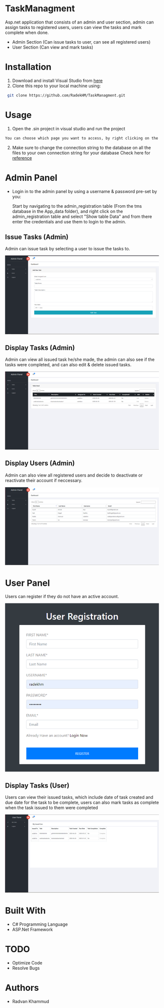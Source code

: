 # TaskManagment
Asp.net application that consists of an admin and user section, admin can assign tasks to registered users, users can view the tasks and 
mark complete when done.
- Admin Section (Can issue tasks to user, can see all registered users)
- User Section (Can view and mark tasks)


# Installation
 1. Download and install Visual Studio from <a href="https://visualstudio.microsoft.com/downloads/">here</a>
 2. Clone this repo to your local machine using:
```bash
 git clone https://github.com/RadekHM/TaskManagment.git
 ```



# Usage

1. Open the .sin project in visual studio and run the project
  ```bash
 You can choose which page you want to access, by right clicking on the desired file/folder and setting it as a start page
 ```
 2. Make sure to change the connection string to the database on all the files to your own connection string for your database 
 Check here for <a href="https://www.c-sharpcorner.com/UploadFile/suthish_nair/how-to-generate-or-find-connection-string-from-visual-studio"/>reference</a>
 
 


# Admin Panel

- Login in to the admin panel by using a username & password pre-set by you:

    Start by navigating to the admin_registration table (From the tms database in the App_data folder), and right click on the               admin_registration table and select "Show table Data" and from there enter the credentials and use them to login to the admin. 
 
 
 ## Issue Tasks (Admin)
 Admin can issue task by selecting a user to issue the tasks to.
 
 ![](/screenshots/admin_issue_task.PNG)
 
 
 ## Display Tasks (Admin)
 Admin can view all issued task he/she made, the admin can also see if the tasks were completed, and can also edit & delete issued tasks.
 
 ![](/screenshots/admin_display_all_tasks.PNG) 
 
 ## Display Users (Admin)
 Admin can also view all registered users and decide to deactivate or reactivate their account if neccessary.
 
 ![](/screenshots/admin_display_all_users.PNG)
 
 
 
# User Panel

Users can register if they do not have an active account.

 ![](/screenshots/user_register.PNG)
 
 
 ## Display Tasks (User)
 
 Users can view their issued tasks, which include date of task created and due date for the task to be complete, users can also mark tasks as complete when the task issued to them were completed

![](/screenshots/user_display_tasks.PNG)
 
 
 






# Built With

- C# Programming Language
- ASP.Net Framework



# TODO

- Optimize Code
- Resolve Bugs


# Authors
- Radvan Khammud







